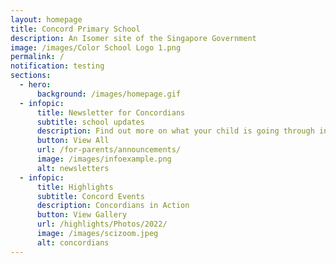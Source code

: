 ```yaml
---
layout: homepage
title: Concord Primary School
description: An Isomer site of the Singapore Government
image: /images/Color School Logo 1.png
permalink: /
notification: testing
sections:
  - hero:
      background: /images/homepage.gif
  - infopic:
      title: Newsletter for Concordians
      subtitle: school updates
      description: Find out more on what your child is going through in school!
      button: View All
      url: /for-parents/announcements/
      image: /images/infoexample.png
      alt: newsletters
  - infopic:
      title: Highlights
      subtitle: Concord Events
      description: Concordians in Action
      button: View Gallery
      url: /highlights/Photos/2022/
      image: /images/scizoom.jpeg
      alt: concordians
---
```

